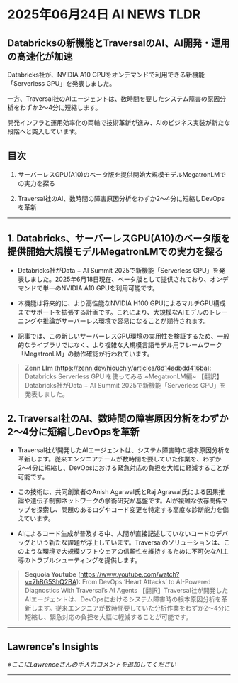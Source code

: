 # 2025年06月24日 AI NEWS TLDR

## Databricksの新機能とTraversalのAI、AI開発・運用の高速化が加速

Databricks社が、NVIDIA A10 GPUをオンデマンドで利用できる新機能「Serverless GPU」を発表しました。

一方、Traversal社のAIエージェントは、数時間を要したシステム障害の原因分析をわずか2〜4分に短縮します。

開発インフラと運用効率化の両輪で技術革新が進み、AIのビジネス実装が新たな段階へと突入しています。

## 目次

1. サーバーレスGPU(A10)のベータ版を提供開始大規模モデルMegatronLMでの実力を探る

2. Traversal社のAI、数時間の障害原因分析をわずか2〜4分に短縮しDevOpsを革新

---

## 1. Databricks、サーバーレスGPU(A10)のベータ版を提供開始大規模モデルMegatronLMでの実力を探る

- Databricks社がData + AI Summit 2025で新機能「Serverless GPU」を発表しました。2025年6月18日現在、ベータ版として提供されており、オンデマンドで単一のNVIDIA A10 GPUを利用可能です。

- 本機能は将来的に、より高性能なNVIDIA H100 GPUによるマルチGPU構成までサポートを拡張する計画です。これにより、大規模なAIモデルのトレーニングや推論がサーバーレス環境で容易になることが期待されます。

- 記事では、この新しいサーバーレスGPU環境の実用性を検証するため、一般的なライブラリではなく、より複雑な大規模言語モデル用フレームワーク「MegatronLM」の動作確認が行われています。

> **Zenn Llm** (https://zenn.dev/hiouchiy/articles/8d14adbdd416ba): Databricks Serverless GPU を使ってみる  ~MegatronLM編~
> 【翻訳】Databricks社がData + AI Summit 2025で新機能「Serverless GPU」を発表しました。

## 2. Traversal社のAI、数時間の障害原因分析をわずか2〜4分に短縮しDevOpsを革新

- Traversal社が開発したAIエージェントは、システム障害時の根本原因分析を革新します。従来エンジニアチームが数時間を要していた作業を、わずか2〜4分に短縮し、DevOpsにおける緊急対応の負担を大幅に軽減することが可能です。

- この技術は、共同創業者のAnish Agarwal氏とRaj Agrawal氏による因果推論や遺伝子制御ネットワークの学術研究が基盤です。AIが複雑な依存関係マップを探索し、問題のあるログやコード変更を特定する高度な診断能力を備えています。

- AIによるコード生成が普及する中、人間が直接記述していないコードのデバッグという新たな課題が浮上しています。Traversalのソリューションは、このような環境で大規模ソフトウェアの信頼性を維持するために不可欠なAI主導のトラブルシューティングを提供します。

> **Sequoia Youtube** (https://www.youtube.com/watch?v=7hBG5ShQ2BA): From DevOps ‘Heart Attacks’ to AI-Powered Diagnostics With Traversal’s AI Agents
> 【翻訳】Traversal社が開発したAIエージェントは、DevOpsにおけるシステム障害時の根本原因分析を革新します。従来エンジニアが数時間要していた分析作業をわずか2〜4分に短縮し、緊急対応の負担を大幅に軽減することが可能です。

---

## Lawrence's Insights

*※ここにLawrenceさんの手入力コメントを追加してください*

---